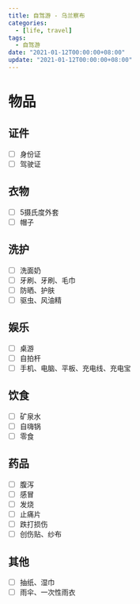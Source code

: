 ```yaml
---
title: 自驾游 - 乌兰察布
categories: 
  - [life, travel]
tags:
  - 自驾游
date: "2021-01-12T00:00:00+08:00"
update: "2021-01-12T00:00:00+08:00"
---
```


# 物品

## 证件

- [ ] 身份证
- [ ] 驾驶证

## 衣物

- [ ] 5摄氏度外套
- [ ] 帽子

## 洗护

- [ ] 洗面奶
- [ ] 牙刷、牙刷、毛巾
- [ ] 防晒、护肤
- [ ] 驱虫、风油精

## 娱乐

- [ ] 桌游
- [ ] 自拍杆
- [ ] 手机、电脑、平板、充电线、充电宝

## 饮食

- [ ] 矿泉水
- [ ] 自嗨锅
- [ ] 零食

## 药品

- [ ] 腹泻
- [ ] 感冒
- [ ] 发烧
- [ ] 止痛片
- [ ] 跌打损伤
- [ ] 创伤贴、纱布

## 其他

- [ ] 抽纸、湿巾
- [ ] 雨伞、一次性雨衣
